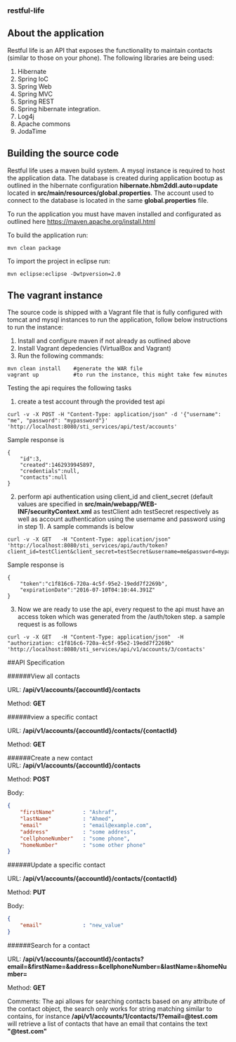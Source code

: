 ### restful-life

## About the application
Restful life is an API that exposes the functionality to maintain contacts (similar to those on your phone). The following libraries are being used:

1. Hibernate
2. Spring IoC
3. Spring Web
4. Spring MVC
5. Spring REST
6. Spring hibernate integration.
7. Log4j
8. Apache commons
9. JodaTime

## Building the source code
Restful life uses a maven build system. A mysql instance is required to host the application data. The database is created during application bootup as outlined in the hibernate configuration **hibernate.hbm2ddl.auto=update** located in **src/main/resources/global.properties**. The account used to connect to the database is located in the same **global.properties** file.

To run the application you must have maven installed and configurated as outlined here https://maven.apache.org/install.html

To build the application run:
```
mvn clean package
```

To import the project in eclipse run:
```
mvn eclipse:eclipse -Dwtpversion=2.0
```
## The vagrant instance
The source code is shipped with a Vagrant file that is fully configured with tomcat and mysql instances to run the application, follow below instructions to run the instance:

1. Install and configure maven if not already as outlined above
2. Install Vagrant depedencies (VirtualBox and Vagrant)
3. Run the following commands:
```
mvn clean install    #generate the WAR file
vagrant up           #to run the instance, this might take few minutes
```

Testing the api requires the following tasks
1. create a test account through the provided test api
```
curl -v -X POST -H "Content-Type: application/json" -d '{"username": "me", "password": "mypassword"}' 'http://localhost:8080/sti_services/api/test/accounts'
```

Sample response is 
```
{
	"id":3,
	"created":1462939945897,
	"credentials":null,
	"contacts":null
}
```
2. perform api authentication using client_id and client_secret (default values are specified in **src/main/webapp/WEB-INF/securityContext.xml** as testClient adn testSecret respectively as well as account authentication using the username and password using in step 1). A sample commands is below
```
curl -v -X GET   -H "Content-Type: application/json"   'http://localhost:8080/sti_services/api/auth/token?client_id=testClient&client_secret=testSecret&username=me&password=mypassword'
```

Sample response is 
```
{
	"token":"c1f816c6-720a-4c5f-95e2-19edd7f2269b",
	"expirationDate":"2016-07-10T04:10:44.391Z"
}
```

3. Now we are ready to use the api, every request to the api must have an access token which was generated from the /auth/token step. a sample request is as follows

```
curl -v -X GET   -H "Content-Type: application/json"  -H "authorization: c1f816c6-720a-4c5f-95e2-19edd7f2269b" 'http://localhost:8080/sti_services/api/v1/accounts/3/contacts'
```

##API Specification

######View all contacts

URL: **/api/v1/accounts/{accountId}/contacts**

Method: **GET**

######view a specific contact 

URL: **/api/v1/accounts/{accountId}/contacts/{contactId}**

Method: **GET**

######Create a new contact    
URL: **/api/v1/accounts/{accountId}/contacts**				

Method: **POST**

Body:
```Json
{
	"firstName"			: "Ashraf",
	"lastName"			: "Ahmed",
	"email" 			: "email@example.com",
	"address"			: "some address",
	"cellphoneNumber" 	: "some phone",
	"homeNumber" 		: "some other phone"
}
```

######Update a specific contact 

URL: **/api/v1/accounts/{accountId}/contacts/{contactId}**

Method: **PUT**

Body:
```Json
{
	"email" 			: "new_value"
}
```

######Search for a contact 	

URL: **/api/v1/accounts/{accountId}/contacts?email=&firstName=&address=&cellphoneNumber=&lastName=&homeNumber=**

Method: **GET**

Comments:
The api allows for searching contacts based on any attribute of the contact object, the search only works for string matching similar to contains, for instance **/api/v1/accounts/1/contacts/1?email=@test.com** will retrieve a list of contacts that have an email that contains the text __"@test.com"__


